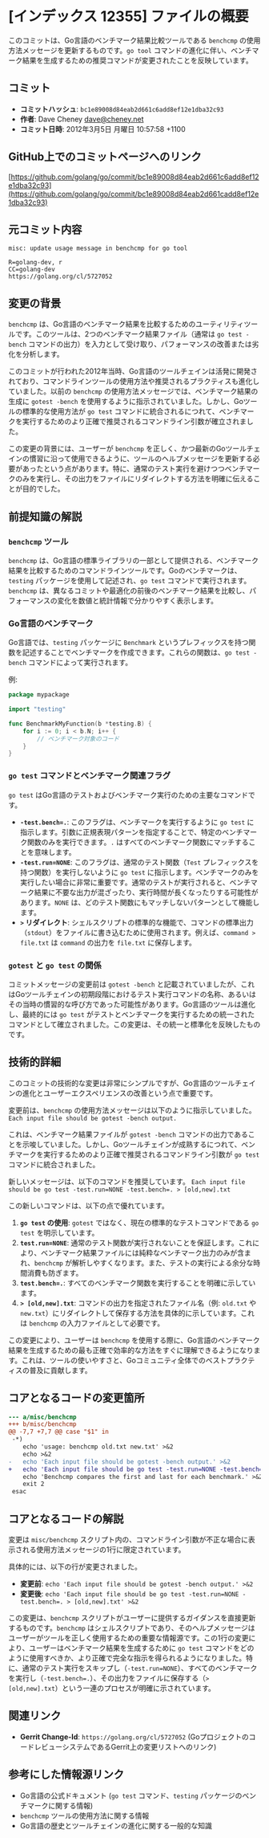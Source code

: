 # [インデックス 12355] ファイルの概要

このコミットは、Go言語のベンチマーク結果比較ツールである `benchcmp` の使用方法メッセージを更新するものです。`go tool` コマンドの進化に伴い、ベンチマーク結果を生成するための推奨コマンドが変更されたことを反映しています。

## コミット

-   **コミットハッシュ**: `bc1e89008d84eab2d661c6add8ef12e1dba32c93`
-   **作者**: Dave Cheney <dave@cheney.net>
-   **コミット日時**: 2012年3月5日 月曜日 10:57:58 +1100

## GitHub上でのコミットページへのリンク

[https://github.com/golang/go/commit/bc1e89008d84eab2d661c6add8ef12e1dba32c93](https://github.com/golang/go/commit/bc1e89008d84eab2d661cadd8ef12e1dba32c93)

## 元コミット内容

```
misc: update usage message in benchcmp for go tool

R=golang-dev, r
CC=golang-dev
https://golang.org/cl/5727052
```

## 変更の背景

`benchcmp` は、Go言語のベンチマーク結果を比較するためのユーティリティツールです。このツールは、2つのベンチマーク結果ファイル（通常は `go test -bench` コマンドの出力）を入力として受け取り、パフォーマンスの改善または劣化を分析します。

このコミットが行われた2012年当時、Go言語のツールチェインは活発に開発されており、コマンドラインツールの使用方法や推奨されるプラクティスも進化していました。以前の `benchcmp` の使用方法メッセージでは、ベンチマーク結果の生成に `gotest -bench` を使用するように指示されていました。しかし、Goツールの標準的な使用方法が `go test` コマンドに統合されるにつれて、ベンチマークを実行するためのより正確で推奨されるコマンドライン引数が確立されました。

この変更の背景には、ユーザーが `benchcmp` を正しく、かつ最新のGoツールチェインの慣習に沿って使用できるように、ツールのヘルプメッセージを更新する必要があったという点があります。特に、通常のテスト実行を避けつつベンチマークのみを実行し、その出力をファイルにリダイレクトする方法を明確に伝えることが目的でした。

## 前提知識の解説

### `benchcmp` ツール

`benchcmp` は、Go言語の標準ライブラリの一部として提供される、ベンチマーク結果を比較するためのコマンドラインツールです。Goのベンチマークは、`testing` パッケージを使用して記述され、`go test` コマンドで実行されます。`benchcmp` は、異なるコミットや最適化の前後のベンチマーク結果を比較し、パフォーマンスの変化を数値と統計情報で分かりやすく表示します。

### Go言語のベンチマーク

Go言語では、`testing` パッケージに `Benchmark` というプレフィックスを持つ関数を記述することでベンチマークを作成できます。これらの関数は、`go test -bench` コマンドによって実行されます。

例:
```go
package mypackage

import "testing"

func BenchmarkMyFunction(b *testing.B) {
    for i := 0; i < b.N; i++ {
        // ベンチマーク対象のコード
    }
}
```

### `go test` コマンドとベンチマーク関連フラグ

`go test` はGo言語のテストおよびベンチマーク実行のための主要なコマンドです。

*   **`-test.bench=.`**: このフラグは、ベンチマークを実行するように `go test` に指示します。引数に正規表現パターンを指定することで、特定のベンチマーク関数のみを実行できます。`.` はすべてのベンチマーク関数にマッチすることを意味します。
*   **`-test.run=NONE`**: このフラグは、通常のテスト関数（`Test` プレフィックスを持つ関数）を実行しないように `go test` に指示します。ベンチマークのみを実行したい場合に非常に重要です。通常のテストが実行されると、ベンチマーク結果に不要な出力が混ざったり、実行時間が長くなったりする可能性があります。`NONE` は、どのテスト関数にもマッチしないパターンとして機能します。
*   **`>` リダイレクト**: シェルスクリプトの標準的な機能で、コマンドの標準出力（`stdout`）をファイルに書き込むために使用されます。例えば、`command > file.txt` は `command` の出力を `file.txt` に保存します。

### `gotest` と `go test` の関係

コミットメッセージの変更前は `gotest -bench` と記載されていましたが、これはGoツールチェインの初期段階におけるテスト実行コマンドの名称、あるいはその当時の慣習的な呼び方であった可能性があります。Go言語のツールは進化し、最終的には `go test` がテストとベンチマークを実行するための統一されたコマンドとして確立されました。この変更は、その統一と標準化を反映したものです。

## 技術的詳細

このコミットの技術的な変更は非常にシンプルですが、Go言語のツールチェインの進化とユーザーエクスペリエンスの改善という点で重要です。

変更前は、`benchcmp` の使用方法メッセージは以下のように指示していました。
`Each input file should be gotest -bench output.`

これは、ベンチマーク結果ファイルが `gotest -bench` コマンドの出力であることを示唆していました。しかし、Goツールチェインが成熟するにつれて、ベンチマークを実行するためのより正確で推奨されるコマンドライン引数が `go test` コマンドに統合されました。

新しいメッセージは、以下のコマンドを推奨しています。
`Each input file should be go test -test.run=NONE -test.bench=. > [old,new].txt`

この新しいコマンドは、以下の点で優れています。

1.  **`go test` の使用**: `gotest` ではなく、現在の標準的なテストコマンドである `go test` を明示しています。
2.  **`test.run=NONE`**: 通常のテスト関数が実行されないことを保証します。これにより、ベンチマーク結果ファイルには純粋なベンチマーク出力のみが含まれ、`benchcmp` が解析しやすくなります。また、テストの実行による余分な時間消費も防ぎます。
3.  **`test.bench=.`**: すべてのベンチマーク関数を実行することを明確に示しています。
4.  **`> [old,new].txt`**: コマンドの出力を指定されたファイル名（例: `old.txt` や `new.txt`）にリダイレクトして保存する方法を具体的に示しています。これは `benchcmp` の入力ファイルとして必要です。

この変更により、ユーザーは `benchcmp` を使用する際に、Go言語のベンチマーク結果を生成するための最も正確で効率的な方法をすぐに理解できるようになります。これは、ツールの使いやすさと、Goコミュニティ全体でのベストプラクティスの普及に貢献します。

## コアとなるコードの変更箇所

```diff
--- a/misc/benchcmp
+++ b/misc/benchcmp
@@ -7,7 +7,7 @@ case "$1" in
 -*)
 	echo 'usage: benchcmp old.txt new.txt' >&2
 	echo >&2
-	echo 'Each input file should be gotest -bench output.' >&2
+	echo 'Each input file should be go test -test.run=NONE -test.bench=. > [old,new].txt' >&2
 	echo 'Benchcmp compares the first and last for each benchmark.' >&2
 	exit 2
 esac
```

## コアとなるコードの解説

変更は `misc/benchcmp` スクリプト内の、コマンドライン引数が不正な場合に表示される使用方法メッセージの1行に限定されています。

具体的には、以下の行が変更されました。

-   **変更前**: `echo 'Each input file should be gotest -bench output.' >&2`
-   **変更後**: `echo 'Each input file should be go test -test.run=NONE -test.bench=. > [old,new].txt' >&2`

この変更は、`benchcmp` スクリプトがユーザーに提供するガイダンスを直接更新するものです。`benchcmp` はシェルスクリプトであり、そのヘルプメッセージはユーザーがツールを正しく使用するための重要な情報源です。この1行の変更により、ユーザーはベンチマーク結果を生成するために `go test` コマンドをどのように使用すべきか、より正確で完全な指示を得られるようになりました。特に、通常のテスト実行をスキップし（`-test.run=NONE`）、すべてのベンチマークを実行し（`-test.bench=.`）、その出力をファイルに保存する（`> [old,new].txt`）という一連のプロセスが明確に示されています。

## 関連リンク

-   **Gerrit Change-Id**: `https://golang.org/cl/5727052` (GoプロジェクトのコードレビューシステムであるGerrit上の変更リストへのリンク)

## 参考にした情報源リンク

-   Go言語の公式ドキュメント (`go test` コマンド、`testing` パッケージのベンチマークに関する情報)
-   `benchcmp` ツールの使用方法に関する情報
-   Go言語の歴史とツールチェインの進化に関する一般的な知識

